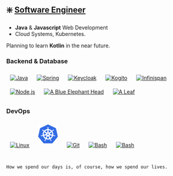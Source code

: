 <h2 align="left"> ❇️ <a href="https://m2t.dev" target="_blank">Software Engineer</a></h2>

<ul>
  <li><b>Java</b> & <b>Javascript</b> Web Development</li>
  <li>Cloud Systems, Kubernetes.</li>
</ul>

<p align="left">Planning to learn <b>Kotlin</b> in the near future.</p>

### <div align="left">Backend & Database</div>
<div align="left">  
<a href="https://www.java.com/" target="_blank"><img style="margin: 10px" src="https://profilinator.rishav.dev/skills-assets/java-original-wordmark.svg" alt="Java" height="50" /></a>
<a href="https://spring.io/projects/spring-boot" target="_blank"><img style="margin: 10px" src="https://www.bizcommits.com/images/spring/spring-banner.png" alt="Spring" height="50" /></a>
<a href="https://www.keycloak.org/" target="_blank"><img style="margin: 10px" src="https://design.jboss.org/keycloak/logo/images/keycloak_icon_128px.png" alt="Keycloak" height="50" /></a>
<a href="https://kogito.kie.org/get-started/" target="_blank"><img style="margin: 10px" src="https://design.jboss.org/kogito/logo/final/PNG/kogito_icon_rgb_color_default_128px.png" alt="Kogito" height="50" /></a>
<a href="https://infinispan.org/" target="_blank"><img style="margin: 10px" src="https://design.jboss.org/infinispan/logo/final/PNG/infinispan_icon_rgb_lightbluewhite_128px.png" alt="Infinispan" height="50" /></a>
<a href="https://nodejs.org/en" target="_blank"><img style="margin: 10px" src="https://user-images.githubusercontent.com/40024436/232581097-18c23832-5467-4ed0-9864-191ba0b3682f.png" alt="Node.js" height="50" /></a>
<a href="https://www.postgresql.org/" target="_blank"><img style="margin: 10px" src="https://user-images.githubusercontent.com/40024436/232581625-94895d0a-5f4e-48b1-afa0-385d0214329d.png" alt="A Blue Elephant Head" height="50" /></a>
<a href="https://www.mongodb.com/" target="_blank"><img style="margin: 10px" src="https://user-images.githubusercontent.com/40024436/232582782-8261a9e4-5bb1-4858-909c-eddc78c431ed.png" alt="A Leaf" height="50" /></a>
</div>

### <div align="left">DevOps  </div>
<div align="left">
<a href="https://www.linux.org/" target="_blank"><img style="margin: 10px" src="https://upload.wikimedia.org/wikipedia/commons/d/dd/Linux_logo.jpg" alt="Linux" height="50" /></a>
<a href="https://kubernetes.io/" target="_blank"><img style="margin: 10px" src="https://github.com/kubernetes/kubernetes/raw/master/logo/logo.png" alt="Kubernetes" height="50" /></a>
<a href="https://git-scm.com/" target="_blank"><img style="margin: 10px" src="https://profilinator.rishav.dev/skills-assets/git-scm-icon.svg" alt="Git" height="50" /></a>  
<a href="https://www.gnu.org/software/bash/" target="_blank"><img style="margin: 10px" src="https://profilinator.rishav.dev/skills-assets/gnu_bash-icon.svg" alt="Bash" height="50" /></a>
<a href="https://www.docker.com/" target="_blank"><img style="margin: 10px" src="https://www.docker.com/wp-content/uploads/2022/03/vertical-logo-monochromatic.png.webp" alt="Bash" height="50" /></a>
</div>

</td></tr></table>  </div>

<br/>

```
How we spend our days is, of course, how we spend our lives.
```
